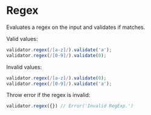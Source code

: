 # Regex

Evaluates a regex on the input and validates if matches.

Valid values:

```js
validator.regex(/[a-z]/).validate('a');
validator.regex(/[0-9]/).validate(0);
```

Invalid values:

```js
validator.regex(/[a-z]/).validate(0);
validator.regex(/[0-9]/).validate('a');
```

Throw error if the regex is invalid:

```js
validator.regex({}) // Error('Invalid RegExp.')
```
